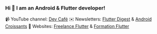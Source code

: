 ### Hi 👋 I am an Android & Flutter developer!
📹 YouTube channel: [Dev Café](https://www.youtube.com/@devcafe/)
✉️ Newsletters: [Flutter Digest](https://flutter-digest.com/) & [Android Croissants](https://android-croissants.com/)
💙 Websites: [Freelance Flutter](https://www.freelance-flutter.fr/) & [Formation Flutter](https://formation-flutter.fr/)
